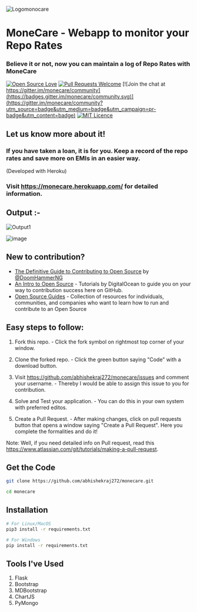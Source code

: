 ![Logomonocare](https://user-images.githubusercontent.com/69141449/92614791-122db880-f2da-11ea-99f1-7a08425241bf.PNG)
# MoneCare - Webapp to monitor your Repo Rates
### Believe it or not, now you can maintain a log of Repo Rates with MoneCare

[![Open Source Love](https://firstcontributions.github.io/open-source-badges/badges/open-source-v1/open-source.svg)](https://github.com/firstcontributions/open-source-badges)  [![Pull Requests Welcome](https://img.shields.io/badge/PRs-welcome-brightgreen.svg?style=flat)](http://makeapullrequest.com)
[![Join the chat at https://gitter.im/monecare/community](https://badges.gitter.im/monecare/community.svg)](https://gitter.im/monecare/community?utm_source=badge&utm_medium=badge&utm_campaign=pr-badge&utm_content=badge)
[![MIT Licence](https://badges.frapsoft.com/os/mit/mit.svg?v=103)](https://opensource.org/licenses/mit-license.php) 

## Let us know more about it!
### If you have taken a loan, it is for you. Keep a record of the repo rates and save more on EMIs in an easier way. 
(Developed with Heroku)
###  Visit https://monecare.herokuapp.com/ for detailed information.

## **Output :-**
![Output1](https://user-images.githubusercontent.com/69141449/92616309-b106e480-f2db-11ea-8989-c9296fdfdac5.PNG)

![image](https://user-images.githubusercontent.com/69141449/92616556-0216d880-f2dc-11ea-9384-e091b20f82f4.png)


## **New to contribution?**

- [The Definitive Guide to Contributing to Open Source](https://medium.freecodecamp.org/the-definitive-guide-to-contributing-to-open-source-900d5f9f2282) by [@DoomHammerNG](https://twitter.com/DoomHammerNG)
- [An Intro to Open Source](https://www.digitalocean.com/community/tutorial_series/an-introduction-to-open-source) - Tutorials by DigitalOcean to guide you on your way to contribution success here on GitHub.
- [Open Source Guides](https://opensource.guide/) - Collection of resources for individuals, communities, and companies who want to learn how to run and contribute to an Open Source 

## **Easy steps to follow:**
1. Fork this repo. - Click the fork symbol on rightmost top corner of your window.

2. Clone the forked repo. - Click the green button saying "Code" with a download button.

2. Visit https://github.com/abhishekraj272/monecare/issues and comment your username. - Thereby I would be able to assign this issue to you for contribution.

3. Solve and Test your application. - You can do this in your own system with preferred editos.

4. Create a Pull Request. - After making changes, click on pull requests button that opens a window saying "Create a Pull Request". Here you complete the formalities and do it!

Note: Well, if you need detailed info on Pull request, read this https://www.atlassian.com/git/tutorials/making-a-pull-request.

## Get the Code
```bash
git clone https://github.com/abhishekraj272/monecare.git

cd monecare
```

## Installation

```bash
# For Linux/MacOS
pip3 install -r requirements.txt

# For Windows
pip install -r requirements.txt
```


## Tools I've Used

1. Flask
2. Bootstrap
3. MDBootstrap
4. ChartJS
5. PyMongo
